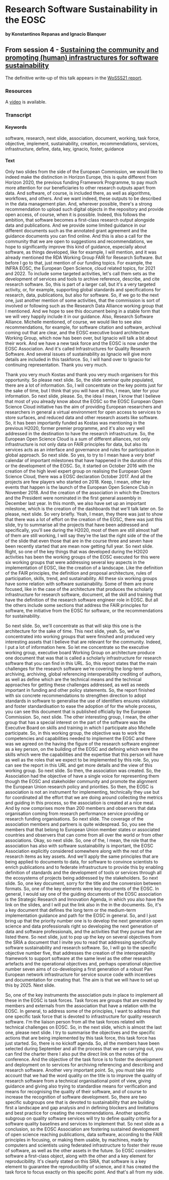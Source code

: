 # Research Software Sustainability in the EOSC
**by Konstantinos Repanas and Ignacio Blanquer**  

## From session 4 - [Sustaining the community and promoting (human) infrastructures for software sustainability](/wosss21/agenda#session-4)  

The definitive write-up of this talk appears in the [WoSSS21 report](https://wosss.org/#reports).

### Resources

A [video](https://www.youtube.com/watch?v=iEEfKaEjpgs&list=PLXAvKzjdTsrxFqbjWtxHjfJc0RN6jMwZg&index=26) is available.

### Transcript

#### Keywords

software, research, next slide, association, document, working, task force, objective, implement, sustainability, creation, recommendations, services, infrastructure, define, data, key, ignacio, foster, guidance

#### Text

Only two slides from the side of the European Commission, we would like to indeed make the distinction in Horizon Europe, this is quite different from Horizon 2020, the previous funding Framework Programme, to pay much more attention for our beneficiaries to other research outputs apart from data. And software, of course, is included there, as well as algorithms, workflows, and others. And we want indeed, these outputs to be described in the data management plan. And, wherever possible, there's a strong recommendation to upload such digital objects in the repository and provide open access, of course, when it is possible. Indeed, this follows the ambition, that software becomes a first-class research output alongside data and publications. And we provide some limited guidance in our different documents such as the annotated grant agreement and the guidance documents you can find online. And this is also a call for the community that we are open to suggestions and recommendations, we hope to significantly improve this kind of guidance, especially about software, as things developed, like for example, I will mention, and it was already mentioned the RDA Working Group FAIR for Research Software. But before I go to that, just mention of our funding topics. For example, the INFRA EOSC, the European Open Science, cloud related topics, for 2021 and 2022. To include some targeted activities, let's call them sets as the development of services and tools to archive reference, describe, and cite research software. So, this is part of a larger call, but it's a very targeted activity, or, for example, supporting global standards and specifications for research, data, publications, but also for software. So, if we go to the next one, just another mention of some activities, that the commission is sort of involved or following such as the Research Data Alliance working group that I mentioned. And we hope to see this document being in a stable form that we will very happily include it in our guidance. Also, Research Software Alliance. Michelle mentioned, of course, we would like to see also recommendations, for example, for software citation and software, archival coming out that are clear, and the EOSC executive board architecture Working Group, which now has been over, but Ignacio will talk a bit about their work. And we have a new task force and the EOSC is now under the EOSC Association. And it's called Infrastructures for Quality Research Software. And several issues of sustainability as Ignacio will give more details are included in this taskforce. So, I will hand over to Ignacio for continuing representation. Thank you very much.

Thank you very much Kostas and thank you very much organisers for this opportunity. So please next slide. So, the slide seminar quite populated, there are a lot of information. So, I will concentrate on the key points just for the sake of time, but I think that you will have all this, I mean, later for your information. So next slide, please. So, the idea I mean, I know that I believe that most of you already know about the EOSC so the EOSC European Open Science Cloud initiative has the aim of providing European researchers and researchers in general a virtual environment for open access to services to store surfaces, and reduced data and other research assets like software. So, it has been importantly funded as Kostas was mentioning in the previous H2020, former premier programme, and it's also very well addressed in the destination to have the research infrastructure. So, the European Open Science Cloud is a sum of different alliances, not only infrastructure is not only data on FAIR principles for data, but also its services acts as an interface and governance and rules for participation in global approach. So next slide. So yes, to try to I mean have a very brief calendar of important milestones that have happened in the duration of this or the development of the EOSC. So, it started on October 2016 with the creation of the high level expert group on realising the European Open Science Cloud, there was a EOSC declaration October 2017. And all the projects are few players who started on 2018. Keep, I mean, other key events that happen is the launch of the European Open Science Club in November 2018. And the creation of the association in which the Directors and the President were nominated in the first general assembly in December last year. In this month, we also have set up an important milestone, which is the creation of the dashboards that we'll talk later on. So please, next slide. So very briefly. Yeah, I mean, they there was just to show that there was a lot of effort on the creation of the EOSC, there was just this slide, try to summarise all the projects that have been addressed and specifically, you'll see during the H2020, most of them are still almost half of them are still working, I will say they're the last the right side of the of the of the slide that even those that are in the course three and seven have been recently started that are mean now getting full year. So next slide. Right, so one of the key things that was developed during the H2020 activities has been the working groups of the EOSC executed for this were six working groups that were addressing several key aspects in the implementation of EOSC, like the creation of a landscape. Like the definition of the FAIR principles, the definition and proposal architecture, rules of participation, skills, trend, and sustainability. All these six working groups have some relation with software sustainability. Some of them are more focused, like in the case of the architecture that produces the scholarly infrastructure for research software, document, all the skill and training that have the definition of the research software engineer role in EOSC. But all the others include some sections that address the FAIR principles for software, the initiative from the EOSC for software, or the recommendations for sustainability. 

So next slide. So, we'll concentrate as that will skip this one is the architecture for the sake of time. This next slide, yeah. So, we've concentrated into working groups that were finished and produced very interesting assets that I believe that are relevant for the community. Indeed, I put a lot of information here. So let me concentrate so the executive working group, executive board Working Group on architecture produce one document that was that is called a scholarly infrastructure for research software that you can find in this URL. So, this report states that the main challenges for the research software we're covering the long-term archiving, archiving, global referencing interoperability crediting of authors, as well as define which are the technical means and the technical approaches for getting these challenges addressed, as well as needs important in funding and other policy statements. So, the report finished with six concrete recommendations to strengthen direction to adopt standards in software to generalise the use of identifiers ensures visitation and foster standardisation to ease the adoption of for the whole process, you can see this document that is published officially by the European Commission. So, next slide. The other interesting group, I mean, the other group that has a special interest on the part of the software was the Executive Board on skills and training in which I participate also Michelle participate. So, in this working group, the objective was to work the competencies and capabilities needed to implement the EOSC and there was we agreed on the having the figure of the research software engineer as a key person, on the building of the EOSC and defining which were the skills which were the capabilities and the expertise that this person will have as well as the roles that we expect to be implemented by this role. So, you can see the report in this URL and get more details and the view of this working group. So next slide. So then, the association was created. So, the Association had the objective of have a single voice for representing them though the EOSC and stakeholder community and promote the alignment the European Union research policy and priorities. So then, the EOSC is association is not an instrument for implementing, technically they use but for coordinated all the effort that we are doing around collecting the metrics and guiding in this process, so the association is created at a nice meal. And by now comprises more than 200 members and observers that data organisation coming from research performance service providing or research funding organisations. So next slide. The coverage of the association members and partners is quite widespread. So, you see the members that that belong to European Union member states or associated countries and observers that can come from all over the world or from other associations. Okay, so next slide. So, one of the, I mean, the role that the association has also with software sustainability is important, the EOSC Association explicitly considered somewhere along with the rest of the research items as key assets. And we'll apply the same principles that are being applied to documents to data, for software to convince scientists to enrich publications and to federate infrastructure to provide this by enabling definition of standards and the development of tools or services through all the ecosystems of projects being addressed by the stakeholders. So next slide. So, one key document, sorry for the title and the conversion between formats. So, one of the key elements were key documents of the EOSC. In general, I would say one of the guiding documents of the EOSC association is the Strategic Research and Innovation Agenda, in which you also have the link on the slides, and I will put the link also in the in the documents. So, it's a key document that defines the long term or the medium-term implementation guidance and path for the EOSC in general. So, and I just bring up that the priority number one is to develop the next generation open science and data professionals right so developing the next generation of data and software professionals, and the activities that they pursue that are listed there. So next slide, just to pop up the key on several objectives from the SRIA a document that I invite you to read that addressing specifically software sustainability and research software. So, I will go to the specific objective number five, that addresses the creation of the interoperability framework to support software at the same level as the other research artefacts and the operational objectives and, perhaps operational objective number seven aims of co-developing a first generation of a robust Pan European network infrastructure for service source code with incentives and documentation for creating that. The aim is that we will have to set up this by 2025. Next slide.

So, one of the key instruments the association puts in place to implement all these in the EOSC is task forces. Task forces are groups that are created by members and externals from the association that have a relation with the EOSC. In general, to address some of the principles, I want to address that one specific task force that is devoted to infrastructure for quality research software. I'm the liaison person from all the task forces related with technical challenges on EOSC. So, in the next slide, which is almost the last one, please next slide. I try to summarise the objectives and the specific actions that are being implemented by this task force, this task force has just started. So, there is no kickoff agenda. So, all the members have been selected during September and all the process that we are carrying out, you can find the charter there I also put the direct link on the notes of the conference. And the objective of the task force is to foster the development and deployment on to services for archiving referencing and describing and research software. Another very important point. So, you must take into account that we had the word quality on the title is to improve the quality of research software from a technical organisational point of view, giving guidance and giving also trying to standardise means for verification and means for recognising the quality of their software, and of course to increase the recognition of software development. So, there are two specific subgroups one that is devoted to sustainability that are building first a landscape and gap analysis and in defining blockers and limitations and best practice for creating the recommendations. Another specific subgroup on quality software services will try to define quality criteria for a software quality baselines and services to implement that. So next slide as a conclusion, so the EOSC Association are fostering sustained development of open science reaching publications, data software, according to the FAIR principles in focusing, or making them usable, by machines, made by computers and scientists using federated infrastructure to foster their reuse of software, as well as the other assets in the future. So EOSC considers software a first-class object, along with the other and a key element for reproducibility. It's clearly stated on this SRIA, that software is a key element to guarantee the reproducibility of science, and it has created the task force to focus exactly on this specific point. And that's all from my side.



